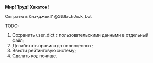 **Мир! Труд! Хакатон!**

Сыграем в блэкджек!? @StBlackJack_bot

TODO:

1. Сохранить user_dict c пользовательскими данными в отдельный файл;
2. Доработать правила до полноценных;
3. Ввести рейтинговую систему;
4. Сделать код почище.